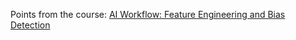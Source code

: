 Points from the course: [AI Workflow: Feature Engineering and Bias Detection](https://www.coursera.org/learn/ibm-ai-workflow-feature-engineering-bias-detection)